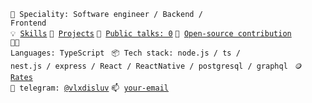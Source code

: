 <code>👷 Speciality: Software engineer / Backend / Frontend</code><br>
<code>💡 [Skills](SKILLS.md)</code>
<code>🧻 [Projects](PROJECTS.md)</code>
<code>📢 [Public talks: 0](TALKS.md)</code>
<code>👀 [Open-source contribution](CONTRIBUTION.md)</code><br>
<code>🧑‍💻 Languages: TypeScript </code>
<code>📦 Tech stack: node.js / ts / nest.js / express / React / ReactNative / postgresql / graphql </code>
<code>🪙 [Rates](RATES.md)</code><br>
<code>💬 telegram: [@vlxdisluv](https://telegram.me/vlxdisluv)</code>
<code>📫 [your-email](mailto:vlxdisluv@gmail.com)</code>
